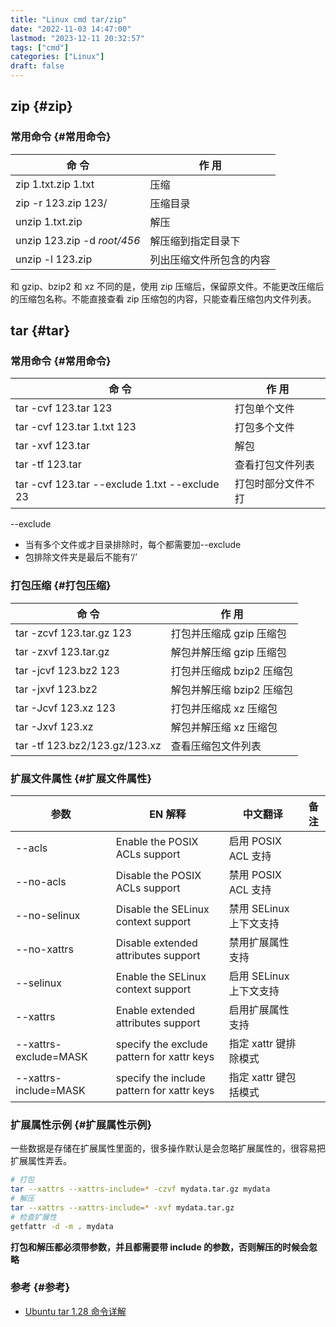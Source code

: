```yaml
---
title: "Linux cmd tar/zip"
date: "2022-11-03 14:47:00"
lastmod: "2023-12-11 20:32:57"
tags: ["cmd"]
categories: ["Linux"]
draft: false
---
```


## zip {#zip}


### 常用命令 {#常用命令}

| 命  令                      | 作  用       |
|---------------------------|------------|
| zip 1.txt.zip 1.txt         | 压缩         |
| zip -r 123.zip 123/         | 压缩目录     |
| unzip 1.txt.zip             | 解压         |
| unzip 123.zip -d _root/456_ | 解压缩到指定目录下 |
| unzip -l 123.zip            | 列出压缩文件所包含的内容 |

和 gzip、bzip2 和 xz 不同的是，使用 zip 压缩后，保留原文件。不能更改压缩后的压缩包名称。不能直接查看 zip 压缩包的内容，只能查看压缩包内文件列表。


## tar {#tar}


### 常用命令 {#常用命令}

| 命  令                                        | 作  用    |
|---------------------------------------------|---------|
| tar -cvf 123.tar 123                          | 打包单个文件 |
| tar -cvf 123.tar 1.txt 123                    | 打包多个文件 |
| tar -xvf 123.tar                              | 解包      |
| tar -tf 123.tar                               | 查看打包文件列表 |
| tar -cvf 123.tar --exclude 1.txt --exclude 23 | 打包时部分文件不打 |

--exclude

-   当有多个文件或才目录排除时，每个都需要加--exclude
-   包排除文件夹是最后不能有‘/’


### 打包压缩 {#打包压缩}

| 命  令                        | 作  用           |
|-----------------------------|----------------|
| tar -zcvf 123.tar.gz 123      | 打包并压缩成 gzip 压缩包 |
| tar -zxvf 123.tar.gz          | 解包并解压缩 gzip 压缩包 |
| tar -jcvf 123.bz2 123         | 打包并压缩成 bzip2 压缩包 |
| tar -jxvf 123.bz2             | 解包并解压缩 bzip2 压缩包 |
| tar -Jcvf 123.xz 123          | 打包并压缩成 xz 压缩包 |
| tar -Jxvf 123.xz              | 解包并解压缩 xz 压缩包 |
| tar -tf 123.bz2/123.gz/123.xz | 查看压缩包文件列表 |


### 扩展文件属性 {#扩展文件属性}

| 参数                  | EN 解释                                    | 中文翻译         | 备注 |
|---------------------|------------------------------------------|--------------|----|
| --acls                | Enable the POSIX ACLs support              | 启用 POSIX ACL 支持 |    |
| --no-acls             | Disable the POSIX ACLs support             | 禁用 POSIX ACL 支持 |    |
| --no-selinux          | Disable the SELinux context support        | 禁用 SELinux 上下文支持 |    |
| --no-xattrs           | Disable extended attributes support        | 禁用扩展属性支持 |    |
| --selinux             | Enable the SELinux context support         | 启用 SELinux 上下文支持 |    |
| --xattrs              | Enable extended attributes support         | 启用扩展属性支持 |    |
| --xattrs-exclude=MASK | specify the exclude pattern for xattr keys | 指定 xattr 键排除模式 |    |
| --xattrs-include=MASK | specify the include pattern for xattr keys | 指定 xattr 键包括模式 |    |


### 扩展属性示例 {#扩展属性示例}

一些数据是存储在扩展属性里面的，很多操作默认是会忽略扩展属性的，很容易把扩展属性弄丢。

```bash
# 打包
tar --xattrs --xattrs-include=* -czvf mydata.tar.gz mydata
# 解压
tar --xattrs --xattrs-include=* -xvf mydata.tar.gz
# 检查扩展性
getfattr -d -m . mydata
```

**打包和解压都必须带参数，并且都需要带 include 的参数，否则解压的时候会忽略**


### 参考 {#参考}

-   [Ubuntu tar 1.28 命令详解](http://ubuntu.digitser.net/ubuntu/zh-CN/tar.html)
